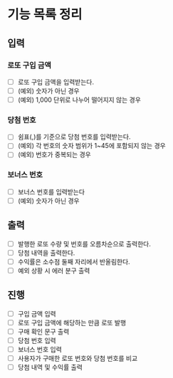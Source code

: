 # 기능 목록 정리

## 입력
### 로또 구입 금액
- [ ] 로또 구입 금액을 입력받는다.
- [ ] (예외) 숫자가 아닌 경우
- [ ] (예외) 1,000 단위로 나누어 떨어지지 않는 경우

### 당첨 번호
- [ ] 쉼표(,)를 기준으로 당첨 번호를 입력받는다.
- [ ] (예외) 각 번호의 숫자 범위가 1~45에 포함되지 않는 경우
- [ ] (예외) 번호가 중복되는 경우

### 보너스 번호
- [ ] 보너스 번호를 입력받는다
- [ ] (예외) 숫자가 아닌 경우

## 출력
- [ ] 발행한 로또 수량 및 번호를 오름차순으로 출력한다.
- [ ] 당첨 내역을 출력한다.
- [ ] 수익률은 소수점 둘째 자리에서 반올림한다.
- [ ] 예외 상황 시 에러 분구 출력

## 진행
- [ ] 구입 금액 입력
- [ ] 로또 구입 금액에 해당하는 만큼 로또 발행
- [ ] 구매 확인 문구 출력
- [ ] 당첨 번호 입력
- [ ] 보너스 번호 입력
- [ ] 사용자가 구매한 로또 번호와 당첨 번호를 비교
- [ ] 당첨 내역 및 수익률 출력